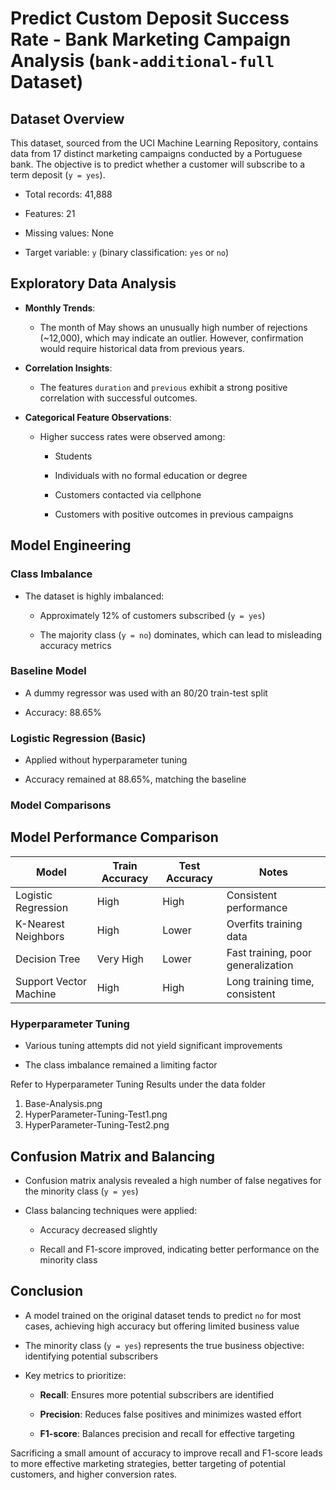 # Predict Custom Deposit Success Rate - Bank Marketing Campaign Analysis (`bank-additional-full` Dataset)

 

## Dataset Overview

 

This dataset, sourced from the UCI Machine Learning Repository, contains data from 17 distinct marketing campaigns conducted by a Portuguese bank. The objective is to predict whether a customer will subscribe to a term deposit (`y = yes`).

 

- Total records: 41,888

- Features: 21

- Missing values: None

- Target variable: `y` (binary classification: `yes` or `no`)

 

## Exploratory Data Analysis

 

- **Monthly Trends**:

  - The month of May shows an unusually high number of rejections (~12,000), which may indicate an outlier. However, confirmation would require historical data from previous years.

 

- **Correlation Insights**:

  - The features `duration` and `previous` exhibit a strong positive correlation with successful outcomes.

 

- **Categorical Feature Observations**:

  - Higher success rates were observed among:

    - Students

    - Individuals with no formal education or degree

    - Customers contacted via cellphone

    - Customers with positive outcomes in previous campaigns

 

## Model Engineering

 

### Class Imbalance

 

- The dataset is highly imbalanced:

  - Approximately 12% of customers subscribed (`y = yes`)

  - The majority class (`y = no`) dominates, which can lead to misleading accuracy metrics

 

### Baseline Model

 

- A dummy regressor was used with an 80/20 train-test split

- Accuracy: 88.65%

 

### Logistic Regression (Basic)

 

- Applied without hyperparameter tuning

- Accuracy remained at 88.65%, matching the baseline

 

### Model Comparisons

 

##  Model Performance Comparison

| Model                   | Train Accuracy | Test Accuracy | Notes                             |
|------------------------|----------------|----------------|-----------------------------------|
| Logistic Regression    | High           | High           | Consistent performance            |
| K-Nearest Neighbors    | High           | Lower          | Overfits training data            |
| Decision Tree          | Very High      | Lower          | Fast training, poor generalization |
| Support Vector Machine | High           | High           | Long training time, consistent    |



### Hyperparameter Tuning

 

- Various tuning attempts did not yield significant improvements

- The class imbalance remained a limiting factor

 Refer to Hyperparameter Tuning Results under the data folder 
1. Base-Analysis.png
2. HyperParameter-Tuning-Test1.png
3. HyperParameter-Tuning-Test2.png
 

## Confusion Matrix and Balancing

 

- Confusion matrix analysis revealed a high number of false negatives for the minority class (`y = yes`)

- Class balancing techniques were applied:

  - Accuracy decreased slightly

  - Recall and F1-score improved, indicating better performance on the minority class

 

## Conclusion

 

- A model trained on the original dataset tends to predict `no` for most cases, achieving high accuracy but offering limited business value

- The minority class (`y = yes`) represents the true business objective: identifying potential subscribers

- Key metrics to prioritize:

  - **Recall**: Ensures more potential subscribers are identified

  - **Precision**: Reduces false positives and minimizes wasted effort

  - **F1-score**: Balances precision and recall for effective targeting

 

Sacrificing a small amount of accuracy to improve recall and F1-score leads to more effective marketing strategies, better targeting of potential customers, and higher conversion rates.
